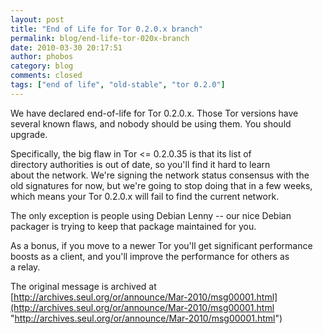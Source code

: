 ```yaml
---
layout: post
title: "End of Life for Tor 0.2.0.x branch"
permalink: blog/end-life-tor-020x-branch
date: 2010-03-30 20:17:51
author: phobos
category: blog
comments: closed
tags: ["end of life", "old-stable", "tor 0.2.0"]
---
```


We have declared end-of-life for Tor 0.2.0.x. Those Tor versions have  
 several known flaws, and nobody should be using them. You should upgrade.

Specifically, the big flaw in Tor \<= 0.2.0.35 is that its list of  
 directory authorities is out of date, so you'll find it hard to learn  
 about the network. We're signing the network status consensus with the  
 old signatures for now, but we're going to stop doing that in a few weeks,  
 which means your Tor 0.2.0.x will fail to find the current network.

The only exception is people using Debian Lenny -- our nice Debian  
 packager is trying to keep that package maintained for you.

As a bonus, if you move to a newer Tor you'll get significant performance  
 boosts as a client, and you'll improve the performance for others as  
 a relay.

The original message is archived at [http://archives.seul.org/or/announce/Mar-2010/msg00001.html](http://archives.seul.org/or/announce/Mar-2010/msg00001.html "http://archives.seul.org/or/announce/Mar-2010/msg00001.html")
